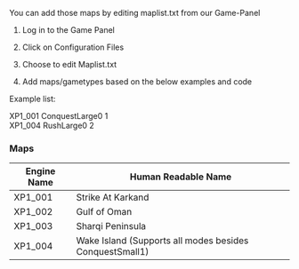 You can add those maps by editing maplist.txt from our Game-Panel

1.  Log in to the Game Panel
    
2.  Click on Configuration Files
    
3.  Choose to edit Maplist.txt
    
4.  Add maps/gametypes based on the below examples and code
    

Example list:  
  
XP1\_001 ConquestLarge0 1  
XP1\_004 RushLarge0 2

### Maps

| **Engine Name** | **Human Readable Name**                                 |
|-----------------|---------------------------------------------------------|
| XP1_001         | Strike At Karkand                                       |
| XP1_002         | Gulf of Oman                                            |
| XP1_003         | Sharqi Peninsula                                        |
| XP1_004         | Wake Island (Supports all modes besides ConquestSmall1) |


